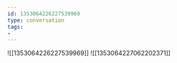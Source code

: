 ```yaml
---
id: 1353064226227539969
type: conversation
tags:
- 
---
```

![[1353064226227539969]]
![[1353064227062202371]]

